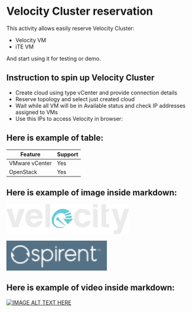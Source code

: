 # Velocity Cluster reservation

This activity allows easily reserve Velocity Cluster:

* Velocity VM
* iTE VM

And start using it for testing or demo. 

## Instruction to spin up Velocity Cluster

* Create cloud using type vCenter and provide connection details
* Reserve topology and select just created cloud
* Wait while all VM will be in Available status and check IP addresses assigned to VMs
* Use this IPs to access Velocity in browser:


## Here is example of table:

| Feature           | Support |
| ----------------- | ------- |
| VMware vCenter    | Yes |
| OpenStack         | Yes |


## Here is example of image inside markdown: 

![Velocity Logo](img/velocity_logo.svg)

![Spirent Logo](img/spirent_logo.png)


## Here is example of video inside markdown:

[![IMAGE ALT TEXT HERE](http://img.youtube.com/vi/YOUTUBE_VIDEO_ID_HERE/0.jpg)](https://www.youtube.com/watch?v=EcnBWG-rcxY)

[](url)
